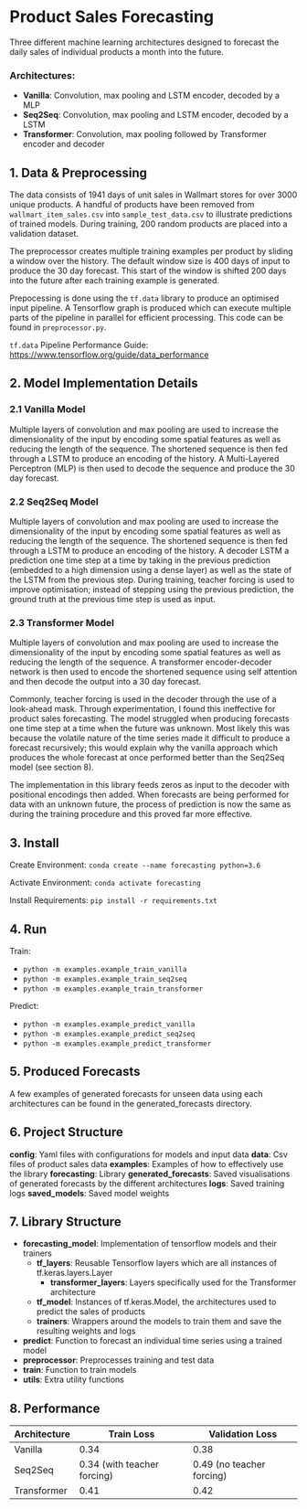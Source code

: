 # Product Sales Forecasting

Three different machine learning architectures designed to forecast the daily sales of 
individual products a month into the future.

### Architectures:
- __Vanilla__: Convolution, max pooling and LSTM encoder, decoded by a MLP 
- __Seq2Seq__: Convolution, max pooling and LSTM encoder, decoded by a LSTM
- __Transformer__: Convolution, max pooling followed by Transformer encoder and decoder

## 1. Data & Preprocessing

The data consists of 1941 days of unit sales in Wallmart stores for over 3000 unique products. A handful
of products have been removed from `wallmart_item_sales.csv` into `sample_test_data.csv` to
illustrate predictions of trained models. During training, 200 random products are placed into a validation dataset.

The preprocessor creates multiple training examples per product by sliding a window over the history. The default
window size is 400 days of input to produce the 30 day forecast. This start of the window is shifted 200 days into the future
after each training example is generated. 

Prepocessing is done using the `tf.data` library to produce an optimised input 
pipeline. A Tensorflow graph is produced which can execute multiple parts of the 
pipeline in parallel for efficient processing. This code can be found in `preprocessor.py`.

`tf.data` Pipeline Performance Guide: https://www.tensorflow.org/guide/data_performance


## 2. Model Implementation Details

### 2.1 Vanilla Model

Multiple layers of convolution and max pooling are used to increase the dimensionality of the input 
by encoding some spatial features as well as reducing the length of the sequence. The shortened sequence
is then fed through a LSTM to produce an encoding of the history. A Multi-Layered Perceptron (MLP) is then used to decode
the sequence and produce the 30 day forecast.

### 2.2 Seq2Seq Model

Multiple layers of convolution and max pooling are used to increase the dimensionality of the input 
by encoding some spatial features as well as reducing the length of the sequence. The shortened sequence
is then fed through a LSTM to produce an encoding of the history. A decoder LSTM a prediction 
one time step at a time by taking in the previous prediction (embedded to a high dimension using a dense layer) as well
as the state of the LSTM from the previous step. During training, teacher forcing is used to improve optimisation;
instead of stepping using the previous prediction, the ground truth at the previous time step is used as input.

### 2.3 Transformer Model

Multiple layers of convolution and max pooling are used to increase the dimensionality of the input 
by encoding some spatial features as well as reducing the length of the sequence. A transformer encoder-decoder
network is then used to encode the shortened sequence using self attention and then decode the output into
a 30 day forecast. 

Commonly, teacher forcing is used in the decoder through the use of a look-ahead mask.
Through experimentation, I found this ineffective for product sales forecasting. 
The model struggled when producing forecasts one time step at a time when the future was unknown.
Most likely this was because the volatile nature of the time series made it difficult to produce a 
forecast recursively; this would explain why the vanilla approach which produces the whole forecast at once
performed better than the Seq2Seq model (see section 8). 

The implementation in this library feeds zeros as input to the decoder with positional
encodings then added. When forecasts are being performed for data with an unknown future,
the process of prediction is now the same as during the training procedure and this proved 
far more effective.

## 3. Install

Create Environment: `conda create --name forecasting python=3.6`

Activate Environment: `conda activate forecasting`

Install Requirements: `pip install -r requirements.txt`

## 4. Run

Train:
- `python -m examples.example_train_vanilla`
- `python -m examples.example_train_seq2seq`
- `python -m examples.example_train_transformer`

Predict:
- `python -m examples.example_predict_vanilla`
- `python -m examples.example_predict_seq2seq`
- `python -m examples.example_predict_transformer`

## 5. Produced Forecasts

A few examples of generated forecasts for unseen data using each architectures can be found in the generated_forecasts directory.

## 6. Project Structure

__config__: Yaml files with configurations for models and input data
__data__: Csv files of product sales data
__examples__: Examples of how to effectively use the library
__forecasting__: Library
__generated_forecasts__: Saved visualisations of generated forecasts by the different architectures
__logs__: Saved training logs
__saved_models__: Saved model weights

## 7. Library Structure

- __forecasting_model__: Implementation of tensorflow models and their trainers
    - __tf_layers__: Reusable Tensorflow layers which are all instances of tf.keras.layers.Layer
        - __transformer_layers__: Layers specifically used for the Transformer architecture
    - __tf_model__: Instances of tf.keras.Model, the architectures used to predict the sales of products 
    - __trainers__: Wrappers around the models to train them and save the resulting weights and logs
- __predict__:  Function to forecast an individual time series using a trained model
- __preprocessor__:  Preprocesses training and test data
- __train__: Function to train models
- __utils__:  Extra utility functions

## 8. Performance

| Architecture  | Train Loss  | Validation Loss  |
|---|---|---|
| Vanilla  |  0.34 | 0.38  |
| Seq2Seq  |  0.34 (with teacher forcing) | 0.49 (no teacher forcing)|
| Transformer  |  0.41 | 0.42  | 
